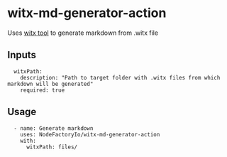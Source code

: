 # witx-md-generator-action

Uses [witx tool](https://github.com/NodeFactoryIo/WASI/tree/master/tools/witx) to generate markdown from .witx file

## Inputs

```
  witxPath:
    description: "Path to target folder with .witx files from which markdown will be generated"
    required: true
```

## Usage
```
  - name: Generate markdown
    uses: NodeFactoryIo/witx-md-generator-action
    with:
      witxPath: files/
```
